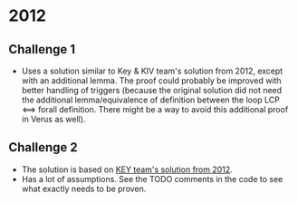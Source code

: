 # 2012

## Challenge 1
- Uses a solution similar to Key & KIV team's solution from 2012, except with an additional lemma. The proof could probably be improved with better handling of triggers (because the original solution did not need the additional lemma/equivalence of definition between the loop LCP <==> forall definition. There might be a way to avoid this additional proof in Verus as well).

## Challenge 2
- The solution is based on [KEY team's solution from 2012](https://formal.kastel.kit.edu/~bruns/VerifyThis/). 
- Has a lot of assumptions. See the TODO comments in the code to see what exactly needs to be proven.

